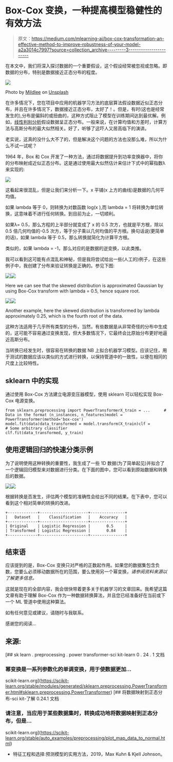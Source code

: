 # Box-Cox 变换，一种提高模型稳健性的有效方法

> 原文：<https://medium.com/mlearning-ai/box-cox-transformation-an-effective-method-to-improve-robustness-of-your-model-a2a3014c7997?source=collection_archive---------3----------------------->

在本文中，我们将深入探讨数据的一个重要假设，这个假设经常被忽视或忽略。即数据的分布，特别是数据接近正态分布的程度。

![](img/8e3fa4c070df7b89d1141db3c98857c9.png)

Photo by [Mildlee](https://unsplash.com/@mildlee?utm_source=medium&utm_medium=referral) on [Unsplash](https://unsplash.com?utm_source=medium&utm_medium=referral)

在许多情况下，您在项目中应用的机器学习方法的底层算法假设数据近似正态分布，并且在许多情况下，数据接近正态分布，太好了！。但是，有时(这也是经常发生的),分布是偏斜的或扭曲的，这种方式阻止了模型在训练期间达到最优解。例如，[线性判别分析](https://mgudik.medium.com/linear-discriminant-analysis-lda-maximum-class-separation-1c3e2f66d846)假设数据呈正态分布。一般来说，在计算均值和方差时，计算方法与高斯分布的最大似然相关。好了，听够了这吓人又居高临下的演讲。

老实说，这真的没什么大不了的，但是解决这个问题的方法也没那么难，所以为什么不试一试呢？

1964 年，Box 和 Cox 开发了一种方法，通过将数据提升到功率变换器中，将你的分布映射成近似正态分布。这是通过使用最大似然估计来估计下式中的幂指数λ来实现的:

![](img/4d4b6a824c99f0bb975da002345ce7e7.png)

这看起来很混乱，但是让我们来分析一下。x 平铺(x 上方的曲线)是数据的几何平均值。

如果 lambda 等于 0，则转换为对数函数 log(x ),而 lambda = 1 将转换为单位转换，这意味着不进行任何转换。到目前为止，一切顺利。

如果λ= 0.5，那么方程的上半部分就变成了 x 的 0.5 次方，也就是平方根，除以 0.5 倍几何均值的-0.5 次方，等于分子乘以几何均值的平方根。换句话说(更简单的话)，如果 lambda 等于 0.5，那么转换就简化为计算平方根。

类似的，如果 lambda = -1，那么对应的是数据的逆变换，以此类推。

我可以看到这可能有点混乱和神秘，但是我将尝试给出一些(人工的)例子，在这些例子中，我创建了分布来验证转换是正确的。参见下图:

![](img/d5de5a2b58a3c9331a35766f9cd457ef.png)![](img/624ae0fedc17b48a28e7db71d180e29e.png)

Here we can see that the skewed distribution is approximated Gaussian by using Box-Cox transform with lambda = 0.5, hence square root.

![](img/de6589b52f1030e9308c890a3fc96c9a.png)![](img/2d2a6335b5bdba5d74ec1fd784ab5431.png)

Another example, here the skewed distribution is transformed by lambda approximately 0.25, which is the fourth root of the data.

这种方法适用于几乎所有类型的分布，当然，有些数据是从非常奇怪的分布中生成的，这可能不容易通过变换发现，但大多数情况下，它最终会比原始分布更好地逼近高斯分布。

当转换已经发生时，很容易在转换的数据 NB 上拟合机器学习模型。应该记住，用于测试的数据应该以类似的方式进行转换，以保持管道中的一致性，以便在相同的尺度上比较特性。

## sklearn 中的实现

通过使用 Box-Cox 方法建立电源变压器模型，使用 sklearn 可以轻松实现 Box-Cox 电源变换。

```
from sklearn.preprocessing import PowerTransformerX_train = ...      # Data in the format (n_instances, n_features)model = PowerTransformer(method='box-cox')
model.fit(data)data_transformed = model.transform(X_train)clf =              # Some arbitrary classifier
clf.fit(data_transformed, y_train)
```

## 使用逻辑回归的快速分类示例

为了说明使用这种转换的重要性，我生成了一些 1D 数据(为了简单起见)并拟合了一个逻辑回归模型来对数据进行分类。在下面的图中，您可以看到原始数据和转换后的数据。

![](img/88482ff9e6e3755cd5bb04bf27e2b34e.png)![](img/bee0617ccfc68b6657019cd7a03f642a.png)

根据转换是否发生，评估两个模型的准确性会给出不同的结果。在下表中，您可以看到这个相对简单的转换的改进。

```
+-------------+---------------------+---------------+
|   Dataset   |    Classification   |    Accuracy   |
+-------------+---------------------+---------------+
| Original    | Logistic Regression |       0.5     |
| Transformed | Logistic Regression |       0.84    |
+-------------+---------------------+---------------+
```

## 结束语

应该提到的是，Box-Cox 变换只对严格的正数起作用。如果您的数据集包含负数，您要么必须移动数据所在的范围，要么使用另一个幂变换，*请参阅资料来源以了解更多信息。*

这就是现在的全部内容，我会很快带着更多关于机器学习的文章回来。我希望这篇文章有助于理解 Box-Cox 作为一种数据转换算法，并且您已经准备好在当前或下一个 ML 管道中使用这种算法。

如有任何意见或建议，请随时与我联系。

感谢您的阅读…

## 来源:

[](https://scikit-learn.org/stable/modules/generated/sklearn.preprocessing.PowerTransformer.html#sklearn.preprocessing.PowerTransformer) [## sk learn . preprocessing . power transformer-sci kit-learn 0 . 24 . 1 文档

### 幂变换是一系列参数化的单调变换，用于使数据更加…

scikit-learn.org](https://scikit-learn.org/stable/modules/generated/sklearn.preprocessing.PowerTransformer.html#sklearn.preprocessing.PowerTransformer) [](https://scikit-learn.org/stable/auto_examples/preprocessing/plot_map_data_to_normal.html) [## 将数据映射到正态分布-sci kit-了解 0.24.1 文档

### 请注意，当应用于某些数据集时，转换成功地将数据映射到正态分布，但是…

scikit-learn.org](https://scikit-learn.org/stable/auto_examples/preprocessing/plot_map_data_to_normal.html) 

*   特征工程和选择:预测模型的实用方法，2019，Max Kuhn & Kjell Johnson。
